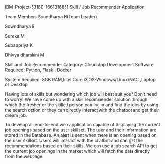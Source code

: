 IBM-Project-53180-1661316851
Skill / Job Recommender Application

Team Members
Soundharya N(Team Leader)

Sowndharya R 

Sureka M

Subappriya K

Dhivya dharshini M

Skill and Job Recommender
Category: Cloud App Development
Software Required:
Python, Flask , Docker

System Required:
8GB RAM,Intel Core i3,OS-Windows/Linux/MAC ,Laptop or Desktop

Having lots of skills but wondering which job will best suit you? Don’t need to worry! We have come up with a skill recommender solution through
which the fresher or the skilled person can log in and find the jobs by using the search option or they can directly interact with the chatbot 
and get their dream job.

To develop an end-to-end web application capable of displaying the current job openings based on the user skillset. The user and their information
are stored in the Database. An alert is sent when there is an opening based on the user skillset. Users will interact with the chatbot and can get
the recommendations based on their skills. We can use a job search API to get the current job openings in the market which will fetch the data directly
from the webpage.

